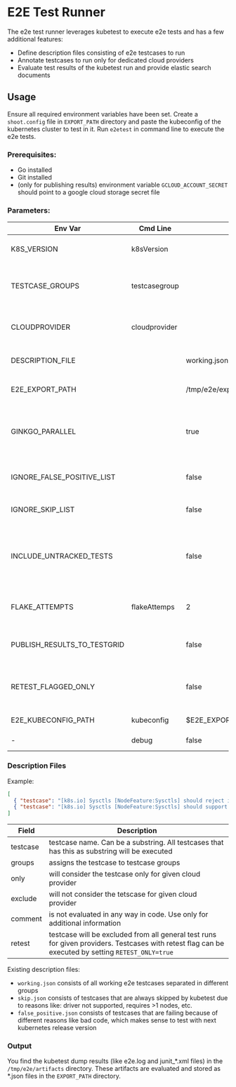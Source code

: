 # E2E Test Runner

The e2e test runner leverages kubetest to execute e2e tests and has a few additional features:

- Define description files consisting of e2e testcases to run
- Annotate testcases to run only for dedicated cloud providers
- Evaluate test results of the kubetest run and provide elastic search documents

## Usage

Ensure all required environment variables have been set. Create a `shoot.config` file in `EXPORT_PATH` directory and paste the kubeconfig of the kubernetes cluster to test in it. Run `e2etest` in command line to execute the e2e tests.

### Prerequisites:

- Go installed
- Git installed
- (only for publishing results) environment variable `GCLOUD_ACCOUNT_SECRET` should point to a google cloud storage secret file

### Parameters:

| Env Var  | Cmd Line | Default | Description  |
|---|---|---|---|
| K8S_VERSION | k8sVersion |  | **[Required]** Kubernetes cluster version |
| TESTCASE_GROUPS | testcasegroup |  | **[Required]** testcases groups to run (comma separated). E.g. `fast,slow` |
| CLOUDPROVIDER | cloudprovider |  | **[Required]** Cloud provider (supported: aws, gcp, azure, alicloud, openstack) |
| DESCRIPTION_FILE |  | working.json | Path to description json file, which lists the testcases to run |
| E2E_EXPORT_PATH  |  | /tmp/e2e/export  | Location of `shoot.config` file and test results |
| GINKGO_PARALLEL |  | true | Whether to run kubetest in parallel way. Testcases that consist of the `[Serial] tag are executed serially. |
| IGNORE_FALSE_POSITIVE_LIST |  | false | Ignores exclusion of testcases that are listed in `false_positive.json` |
| IGNORE_SKIP_LIST |  | false | Ignores exclusion of testcases that are listed in `skip.json`  |
| INCLUDE_UNTRACKED_TESTS |  | false | Executes testcases that are not mentioned in description files for given provider and kubernetes release version |
| FLAKE_ATTEMPTS | flakeAttemps | 2 | Flake attempts for kubetest: how many time a failed test should be rerun |
| PUBLISH_RESULTS_TO_TESTGRID |  | false | Whether to push test results to google cloud storage, for testgrid |
| RETEST_FLAGGED_ONLY |  | false | Runs testcases with retest flag only. Value of `DESCRIPTION_FILE` is ignored |
| E2E_KUBECONFIG_PATH | kubeconfig | $E2E_EXPORT_PATH/shoot.config | File path of kubeconfig file |
| - | debug | false | Runs application in debug mode |

### Description Files
Example:
```json
[
  { "testcase": "[k8s.io] Sysctls [NodeFeature:Sysctls] should reject invalid sysctls", "groups": ["slow", "conformance"], "only": ["aws", "gcp"], "retest": ["aws"], "comment": "Some comment"},
  { "testcase": "[k8s.io] Sysctls [NodeFeature:Sysctls] should support sysctls", "groups": ["slow"], "exclude": ["aws"]}
]
```
| Field  | Description  |
|---|---|
| testcase | testcase name. Can be a substring. All testcases that has this as substring will be executed |
| groups | assigns the testcase to testcase groups |
| only | will consider the testcase only for given cloud provider |
| exclude | will not consider the tetscase for given cloud provider |
| comment | is not evaluated in any way in code. Use only for additional information |
| retest | testcase will be excluded from all general test runs for given providers. Testcases with retest flag can be executed by setting `RETEST_ONLY=true`  |

Existing description files:
- `working.json` consists of all working e2e testcases separated in different groups
- `skip.json` consists of testcases that are always skipped by kubetest due to reasons like: driver not supported, requires >1 nodes, etc.
- `false_positive.json` consists of testcases that are failing because of different reasons like bad code, which makes sense to test with next kubernetes release version

### Output
You find the kubetest dump results (like e2e.log and junit_*.xml files) in the `/tmp/e2e/artifacts` directory. These artifacts are evaluated and stored as *.json files in the `EXPORT_PATH` directory.
